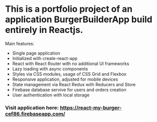 # This is a portfolio project of an application BurgerBuilderApp build entirely in Reactjs.

Main features:

- Single page application
- Initialized with create-react-app
- React with React Router with no additional UI frameworks
- Lazy loading with async components
- Styles via CSS modules, usage of CSS Grid and Flexbox
- Responsive application, adjusted for mobile devices
- State management via React Redux with Reducers and Store
- Firebase database servive for users and orders creation
- User authentication with local storage
  
### Visit application here: https://react-my-burger-cef86.firebaseapp.com/